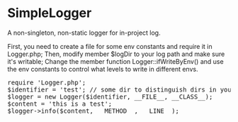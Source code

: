 # SimpleLogger

A non-singleton, non-static logger for in-project log.

First, you need to create a file for some env constants and require it in Logger.php;
Then, modify member $logDir to your log path and make sure it's writable;
Change the member function Logger::ifWriteByEnv() and use the env constants to control what levels to write in different envs. 
<pre>
require 'Logger.php';
$identifier = 'test'; // some dir to distinguish dirs in your $logerDir
$logger = new Logger($identifier, __FILE__, __CLASS__);
$content = 'this is a test';
$logger->info($content, __METHOD__, __LINE__);
</pre>
